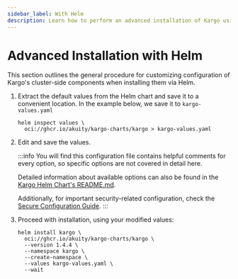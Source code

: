 ```yaml
---
sidebar_label: With Helm
description: Learn how to perform an advanced installation of Kargo using Helm
---
```


# Advanced Installation with Helm

This section outlines the general procedure for customizing configuration of
Kargo's cluster-side components when installing them via Helm.

1. Extract the default values from the Helm chart and save it to a convenient
location. In the example below, we save it to `kargo-values.yaml`

    ```shell
    helm inspect values \
      oci://ghcr.io/akuity/kargo-charts/kargo > kargo-values.yaml
    ```

1. Edit and save the values.

    :::info
    You will find this configuration file contains helpful comments for every
    option, so specific options are not covered in detail here.

    Detailed information about available options can also be found in the
    [Kargo Helm Chart's README.md](https://github.com/akuity/kargo/tree/main/charts/kargo).

    Additionally, for important security-related configuration, check the [Secure Configuration Guide](../40-security/10-secure-configuration.md).
    :::

1. Proceed with installation, using your modified values:

    ```shell
    helm install kargo \
      oci://ghcr.io/akuity/kargo-charts/kargo \
      --version 1.4.4 \
      --namespace kargo \
      --create-namespace \
      --values kargo-values.yaml \
      --wait
    ```
